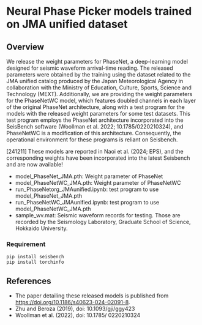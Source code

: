 

# Neural Phase Picker models trained on JMA unified dataset

## Overview

We release the weight parameters for PhaseNet, a deep-learning model designed for seismic waveform arrival-time reading. The released parameters were obtained by the training using the dataset related to the JMA unified catalog produced by the Japan Meteorological Agency in collaboration with the Ministry of Education, Culture, Sports, Science and Technology (MEXT). Additionally, we are providing the weight parameters for the PhaseNetWC model, which features doubled channels in each layer of the original PhaseNet architecture, along with a test program for the models with the released weight parameters for some test datasets. This test program employs the PhaseNet architecture incorporated into the SeisBench software (Woollman et al. 2022; 10.1785/0220210324), and PhaseNetWC is a modification of this architecture. Consequently, the operational environment for these programs is reliant on Seisbench. 

[241211] These models are reported in Naoi et al. (2024; EPS), and the corresponding weights have been incorporated into the latest Seisbench and are now available!

- model_PhaseNet_JMA.pth: Weight parameter of PhaseNet
- model_PhaseNetWC_JMA.pth: Weight parameter of PhaseNetWC
- run_PhaseNetorg_JMAunified.ipynb: test program to use model_PhaseNet_JMA.pth
- run_PhaseNetWC_JMAunified.ipynb: test program to use model_PhaseNetWC_JMA.pth
- sample_wv.mat: Seismic waveform records for testing. Those are recorded by the Seismology Laboratory, Graduate School of Science, Hokkaido University.

### Requirement

```
pip install seisbench
pip install torchinfo
```

## References

- The paper detailing these released models is published from https://doi.org/10.1186/s40623-024-02091-8.
- Zhu and Beroza (2019), doi: 10.1093/gji/ggy423
- Woollman et al. (2022), doi: 10.1785/ 0220210324
